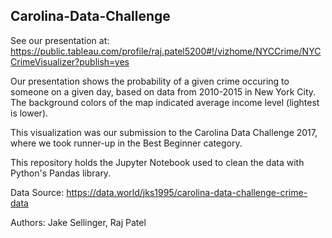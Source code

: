 ## Carolina-Data-Challenge
See our presentation at: 
https://public.tableau.com/profile/raj.patel5200#!/vizhome/NYCCrime/NYCCrimeVisualizer?publish=yes

Our presentation shows the probability of a given crime occuring to someone on a given day, based on data from 2010-2015 in New York City. The background colors of the map indicated average income level (lightest is lower). 

This visualization was our submission to the Carolina Data Challenge 2017, where we took runner-up in the Best Beginner category. 

This repository holds the Jupyter Notebook used to clean the data with Python's Pandas library.

Data Source: https://data.world/jks1995/carolina-data-challenge-crime-data

Authors: Jake Sellinger, Raj Patel
